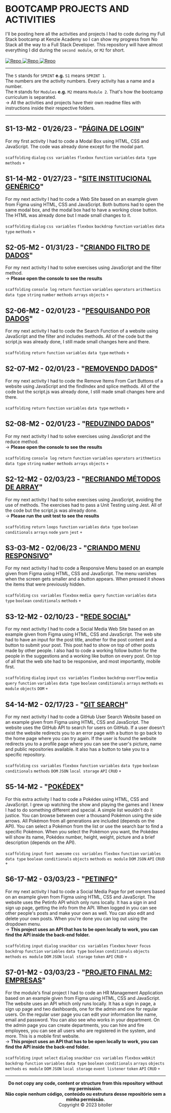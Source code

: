 # BOOTCAMP PROJECTS AND ACTIVITIES
I'll be posting here all the activities and projects I had to code during my Full Stack bootcamp at Kenzie Academy so I can show my progress from No Stack all the way to a Full Stack Developer. This repository will have almost everything I did during the `second module`, or `M2` for short.<br />
<br />
<a href="https://github.com/bitoller/BOOTCAMP-PROJECTS-AND-ACTIVITIES-M1" target="_blank"> ![Repo](https://img.shields.io/badge/M1_Repository-000?style=for-the-badge&color=7f3ace) </a> <a href="https://github.com/bitoller/BOOTCAMP-PROJECTS-AND-ACTIVITIES-M2" target="_blank"> ![Repo](https://img.shields.io/badge/M2_Repository-000?style=for-the-badge&color=7f3ace) </a> <a href="https://github.com/bitoller/BOOTCAMP-PROJECTS-AND-ACTIVITIES-M3" target="_blank"> ![Repo](https://img.shields.io/badge/M3_Repository-000?style=for-the-badge&color=7f3ace) </a>

<hr />

The `S` stands for `SPRINT` <strong>e.g.</strong> `S1` means `SPRINT 1`.<br />
The numbers are the activity numbers. Every activity has a name and a number.<br />
The `M` stands for `Modules` <strong>e.g.</strong> `M2` means `Module 2`. That's how the bootcamp curriculum is separated.<br />
→ All the activities and projects have their own readme files with instructions inside their respective folders.

<hr />

## S1-13-M2 - 01/26/23 - "[PÁGINA DE LOGIN](https://bitoller.github.io/BOOTCAMP-PROJECTS-AND-ACTIVITIES-M2/src/M2-SPRINT-1/S1-13-M2/index.html)"
For my first activity I had to code a Modal Box using HTML, CSS and JavaScript. The code was already done except for the modal part.<br />
<br />
`scaffolding` `dialog` `css variables` `flexbox` `function` `variables` `data type` `methods` `+`

## S1-14-M2 - 01/27/23 - "[SITE INSTITUCIONAL GENÉRICO](https://bitoller.github.io/BOOTCAMP-PROJECTS-AND-ACTIVITIES-M2/src/M2-SPRINT-1/S1-14-M2/index.html)"
For my next activity I had to code a Web Site based on an example given from Figma using HTML, CSS and JavaScript. Both buttons had to open the same modal box, and the modal box had to have a working close button. The HTML was already done but I made small changes to it.<br />
<br />
`scaffolding` `dialog` `css variables` `flexbox` `backdrop` `function` `variables` `data type` `methods` `+`

## S2-05-M2 - 01/31/23 - "[CRIANDO FILTRO DE DADOS](https://bitoller.github.io/BOOTCAMP-PROJECTS-AND-ACTIVITIES-M2/src/M2-SPRINT-2/S2-05-M2/index.html)"
For my next activity I had to solve exercises using JavaScript and the filter method.<br />
→ <b>Please open the console to see the results</b><br />
<br />
`scaffolding` `console log` `return` `function` `variables` `operators` `arithmetics` `data type` `string` `number` `methods` `arrays` `objects` `+`

## S2-06-M2 - 02/01/23 - "[PESQUISANDO POR DADOS](https://bitoller.github.io/BOOTCAMP-PROJECTS-AND-ACTIVITIES-M2/src/M2-SPRINT-2/S2-06-M2/index.html)"
For my next activity I had to code the Search Function of a website using JavaScript and the filter and includes methods. All of the code but the script.js was already done, I still made small changes here and there.<br />
<br />
`scaffolding` `return` `function` `variables` `data type` `methods` `+`

## S2-07-M2 - 02/01/23 - "[REMOVENDO DADOS](https://bitoller.github.io/BOOTCAMP-PROJECTS-AND-ACTIVITIES-M2/src/M2-SPRINT-2/S2-07-M2/index.html)"
For my next activity I had to code the Remove Items From Cart Buttons of a website using JavaScript and the findIndex and splice methods. All of the code but the script.js was already done, I still made small changes here and there.<br />
<br />
`scaffolding` `return` `function` `variables` `data type` `methods` `+`

## S2-08-M2 - 02/01/23 - "[REDUZINDO DADOS](https://bitoller.github.io/BOOTCAMP-PROJECTS-AND-ACTIVITIES-M2/src/M2-SPRINT-2/S2-08-M2/index.html)"
For my next activity I had to solve exercises using JavaScript and the reduce method.<br />
→ <b>Please open the console to see the results</b><br />
<br />
`scaffolding` `console log` `return` `function` `variables` `operators` `arithmetics` `data type` `string` `number` `methods` `arrays` `objects` `+`

## S2-12-M2 - 02/03/23 - "[RECRIANDO MÉTODOS DE ARRAY](https://bitoller.github.io/BOOTCAMP-PROJECTS-AND-ACTIVITIES-M2/src/M2-SPRINT-2/S2-12-M2/index.html)"
For my next activity I had to solve exercises using JavaScript, avoiding the use of methods. The exercises had to pass a Unit Testing using Jest. All of the code but the script.js was already done.<br />
→ <b>Please run the unit test to see the results</b><br />
<br />
`scaffolding` `return` `loops` `function` `variables` `data type` `boolean` `conditionals` `arrays` `node` `yarn` `jest` `+`

## S3-03-M2 - 02/06/23 - "[CRIANDO MENU RESPONSIVO](https://bitoller.github.io/BOOTCAMP-PROJECTS-AND-ACTIVITIES-M2/src/M2-SPRINT-3/S3-03-M2/index.html)"
For my next activity I had to code a Responsive Menu based on an example given from Figma using HTML, CSS and JavaScript. The menu vanishes when the screen gets smaller and a button appears. When pressed it shows the items that were previously hidden.<br />
<br />
`scaffolding` `css variables` `flexbox` `media query` `function` `variables` `data type` `boolean` `conditionals` `methods` `+`

## S3-12-M2 - 02/10/23 - "[REDE SOCIAL](https://bitoller.github.io/BOOTCAMP-PROJECTS-AND-ACTIVITIES-M2/src/M2-SPRINT-3/S3-12-M2/index.html)"
For my next activity I had to code a Social Media Web Site based on an example given from Figma using HTML, CSS and JavaScript. The web site had to have an input for the post title, another for the post content and a button to submit your post. This post had to show on top of other posts made by other people. I also had to code a working follow button for the people in the suggestions and a working like button on every post. On top of all that the web site had to be responsive, and most importantly, mobile first.<br />
<br />
`scaffolding` `dialog` `input` `css variables` `flexbox` `backdrop` `overflow` `media query` `function` `variables` `data type` `boolean` `conditionals` `arrays` `methods` `es module` `objects` `DOM` `+`

## S4-14-M2 - 02/17/23 - "[GIT SEARCH](https://bitoller.github.io/BOOTCAMP-PROJECTS-AND-ACTIVITIES-M2/src/M2-SPRINT-4/S4-14-M2/index.html)"
For my next activity I had to code a GitHub User Search Website based on an example given from Figma using HTML, CSS and JavaScript. The website uses the GitHub API to search for users on GitHub. If a user doesn't exist the website redirects you to an error page with a button to go back to the home page where you can try again. If the user is found the website redirects you to a profile page where you can see the user's picture, name and public repositories available. It also has a button to take you to a specific repository.<br />
<br />
`scaffolding` `css variables` `flexbox` `function` `variables` `data type` `boolean` `conditionals` `methods` `DOM` `JSON` `local storage` `API` `CRUD` `+`

## S5-14-M2 - "[POKÉDEX](https://bitoller.github.io/BOOTCAMP-PROJECTS-AND-ACTIVITIES-M2/src/M2-SPRINT-5/S5-14-M2/index.html)"
For this extra activity I had to code a Pokédex using HTML, CSS and JavaScript. I grew up watching the show and playing the games and I knew I had to do something different and special. A simple list wouldn't do it justice. You can browse between over a thousand Pokémon using the side arrows. All Pokémon from all generations are included (depends on the API). You can select a Pokémon from the list or use the search bar to find a specific Pokémon. When you select the Pokémon you want, the Pokédex will show its name, Pokédex number, height, weight, picture and a brief description (depends on the API).<br />
<br />
`scaffolding` `input` `font awesome` `css variables` `flexbox` `function` `variables` `data type` `boolean` `conditionals` `objects` `methods` `es module` `DOM` `JSON` `API` `CRUD` `+`

## S6-17-M2 - 03/03/23 - "[PETINFO](https://bitoller.github.io/BOOTCAMP-PROJECTS-AND-ACTIVITIES-M2/src/M2-SPRINT-6/S6-17-M2/front-end/index.html)"
For my next activity I had to code a Social Media Page for pet owners based on an example given from Figma using HTML, CSS and JavaScript. The website uses the Petinfo API which only runs locally. It has a sign in and sign up page, getting the info from the API. When logged in you can see other people's posts and make your own as well. You can also edit and delete your own posts. When you're done you can log out using the dropdown menu.<br />
→ <b>This project uses an API that has to be open locally to work, you can find the API inside the back-end folder.</b><br />
<br />
`scaffolding` `input` `dialog` `snackbar` `css variables` `flexbox` `hover` `focus` `backdrop` `function` `variables` `data type` `boolean` `conditionals` `objects` `methods` `es module` `DOM` `JSON` `local storage` `token` `API` `CRUD` `+`

## S7-01-M2 - 03/03/23 - "[PROJETO FINAL M2: EMPRESAS](https://bitoller.github.io/BOOTCAMP-PROJECTS-AND-ACTIVITIES-M2/src/M2-SPRINT-7/S7-01-M2/front-end/index.html)"
For the module's final project I had to code an HR Management Application based on an example given from Figma using HTML, CSS and JavaScript. The website uses an API which only runs locally. It has a sign in page, a sign up page and two dashboards, one for the admin and one for regular users. On the regular user page you can edit your information like name, email and password. You can also see who works in your department. On the admin page you can create departments, you can hire and fire employees, you can see all users who are registered in the system, and more. This is a mobile first website.<br />
→ <b>This project uses an API that has to be open locally to work, you can find the API inside the back-end folder.</b><br />
<br />
`scaffolding` `input` `select` `dialog` `snackbar` `css variables` `flexbox` `webkit` `backdrop` `function` `variables` `data type` `boolean` `conditionals` `arrays` `objects` `methods` `es module` `DOM` `JSON` `local storage` `event listener` `token` `API` `CRUD` `+`


<hr />

<p align="center">
<b>Do not copy any code, content or structure from this repository without my permission.<br />
Não copie nenhum código, conteúdo ou estrutura desse repositório sem a minha permissão.</b><br />
Copyright © 2023 bitoller
</p>
